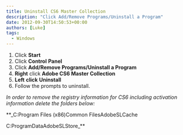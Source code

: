 ```yaml
---
title: Uninstall CS6 Master Collection
description: "Click Add/Remove Programs/Uninstall a Program"
date: 2012-09-30T14:50:53+00:00
authors: [Luke]
tags:
  - Windows
---
```

<ol start="1">
  <li>
    Click <strong>Start</strong>
  </li>
  <li>
    Click <strong>Control</strong> <strong>Panel</strong>
  </li>
  <li>
    Click <strong>Add/Remove Programs/Uninstall a Program</strong>
  </li>
  <li>
    <strong>Right</strong> click <strong>Adobe CS6 Master Collection</strong>
  </li>
  <li>
    <strong>Left</strong> <strong>click</strong> <strong>Uninstall</strong>
  </li>
  <li>
    Follow the prompts to uninstall.
  </li>
</ol>

_In order to remove the registry information for CS6 including activation information delete the folders below:_

**_C:Program Files (x86)Common FilesAdobeSLCache
  
C:ProgramDataAdobeSLStore_**